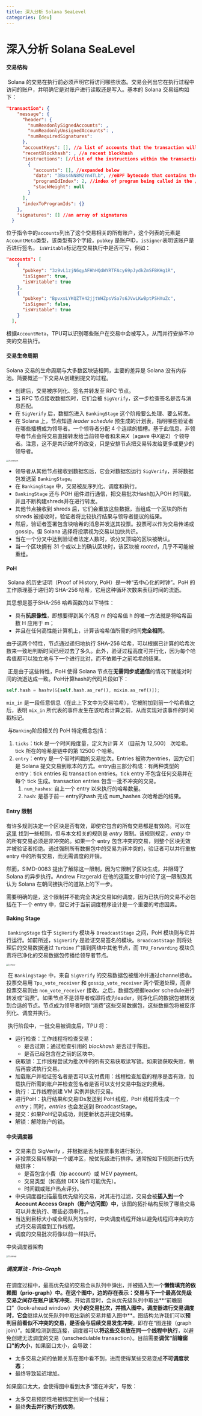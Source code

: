 ```yaml
---
title: 深入分析 Solana SeaLevel
categories: [dev]
---
```


# 深入分析 Solana SeaLevel

#### 交易结构

​	Solana 的交易在执行前必须声明它将访问哪些状态。交易会列出它在执行过程中访问的账户，并明确它是对账户进行读取还是写入。基本的 Solana 交易结构如下：

```json
"transaction": {
    "message": {
      "header": {
        "numReadonlySignedAccounts": ,
        "numReadonlyUnsignedAccounts": ,
        "numRequiredSignatures":
      },
      "accountKeys": [], //a list of accounts that the transaction will use
      "recentBlockhash": , //a recent blockhash
      "instructions": [//list of the instructions within the transaction
        {
          "accounts": [], //expanded below
          "data": "3Bxs4NN8M2Yn4TLb", //eBPF bytecode that contains the //instruction logic
          "programIdIndex": 2, //index of program being called in the //"accountKeys" array
          "stackHeight": null
        }
      ],
      "indexToProgramIds": {}
    },
    "signatures": [] //an array of signatures
  }
```

​	位于指令中的`accounts`列出了这个交易相关的所有账户，这个列表的元素是`AccountMeta`类型，该类型有3个字段，`pubkey` 是账户ID，`isSigner`表明该账户是否进行签名， `isWritable`标记在交易执行中是否可写，例如：

```json
"accounts": [
    {
      "pubkey": "3z9vL1zjN6qyAFHhHQdWYRTFAcy69pJydkZmSFBKHg1R",
      "isSigner": true,
      "isWritable": true
    },
    {
      "pubkey": "BpvxsLYKQZTH42jjtWHZpsVSa7s6JVwLKwBptPSHXuZc",
      "isSigner": false,
      "isWritable": true
    }
  ],
```

​	根据`AccountMeta`，TPU可以识别哪些账户在交易中会被写入，从而并行安排不冲突的交易执行。

#### 交易生命周期

Solana 交易的生命周期与大多数区块链相同，主要的差异是 Solana 没有内存池。简要概述一下交易从创建到提交的过程。

- 创建后，交易被序列化、签名并转发至 RPC 节点。
- 当 RPC 节点接收数据包时，它们会被 `SigVerify`，这一步检查签名是否与消息匹配。
- 在 `SigVerify` 后，数据包进入 `BankingStage` 这个阶段要么处理、要么转发。
- 在 Solana 上，节点知道 *leader schedule* 预生成的计划表，指明哪些验证者在哪些插槽成为领导者。一个领导者分配 4 个连续的插槽。基于此信息，非领导者节点会将交易直接转发给当前领导者和未来$X$（agave 中$X$是2）个领导者。注意，这不是共识破坏的改变，只是安排节点把交易转发给更多或更少的领导者。

<img src="https://img.learnblockchain.cn/2025/03/08/20_wwtupm.png" alt="20_wwtupm" style="zoom: 33%;" />

- 领导者从其他节点接收到数据包后，它会对数据包运行 `SigVerify`，并将数据包发送至 `BankingStage`。
- 在 `BankingStage` 中，交易被反序列化、调度和执行。
- `BankingStage` 还与 POH 组件进行通信，把交易批次Hash加入POH 时间戳，并且不断构建shreds并在进行转发。
- 其他节点接收到 shreds 后，它们会重放这些数据，当组成一个区块的所有 shreds 被接收时，验证者将比较执行结果与领导者提议的结果。
- 然后，验证者签署包含块哈希的消息并发送其投票。投票可以作为交易传递或gossip，但 Solana 选择将投票视为交易以加快共识。
- 当在一个分叉中达到验证者法定人数时，该分叉顶端的区块被确认。
- 当一个区块拥有 31 个或以上的确认区块时，该区块被 *rooted*，几乎不可能被重组。

#### PoH

​	Solana 的历史证明（Proof of History, PoH）是一种“去中心化的时钟”。PoH 的工作原理基于递归的 SHA-256 哈希，它用这种循环次数来表征时间的流逝。

其思想是基于SHA-256 哈希函数的以下特性：

- 具有**抗原像性**，即想要得到某个消息 m 的哈希值 h 的唯一方法就是将哈希函数 H 应用于 m；
- 并且在任何高性能计算机上，计算该哈希值所需的时间**完全相同**。

由于这两个特性，节点通过递归地执行 SHA-256 哈希，可以根据已计算的哈希次数来一致地判断时间已经过去了多久。此外，验证过程高度可并行化，因为每个哈希值都可以独立地与下一个进行比对，而不依赖于之前哈希的结果。

​	正是由于这些特性，PoH 使得 Solana 节点在**无需同步或通信**的情况下就能对时间的流逝达成一致。PoH计算hash的代码片段如下：

```rust
self.hash = hashv(&[self.hash.as_ref(), mixin.as_ref()]);
```

`mix_in` 是一段任意信息（在此上下文中为交易哈希），它被附加到前一个哈希值之后，表明 `mix_in` 所代表的事件发生在该哈希计算之前，从而实现对该事件的时间戳标记。

​	与`Banking`阶段相关的 PoH 特定概念包括：

1. `ticks`：tick 是一个时间段度量，定义为计算 $X$ （目前为 12,500） 次哈希。tick 所在的哈希是链中的第 12500 个哈希。
2. `entry`：entry 是一个带时间戳的交易批次。Entries 被称为entries，因为它们是 Solana 提交交易到账本的方式。entry由三部分构成：有两种类型的 entry：tick entries 和 transaction entries。tick entry 不包含任何交易并在每个 tick 生成。transaction entries 包含一批不冲突的交易。
   1. `num_hashes`: 自上一个 entry 以来执行的哈希数量。
   2. `hash`: 是基于前一 entry的hash 完成 num_hashes 次哈希后的结果。

#### Entry 限制

​	有许多规则决定一个区块是否有效，即使它包含的所有交易都是有效的。可以在 [这里](https://apfitzge.github.io/posts/road-to-bankless/?ref=ghost-2077.arvensis.systems) 找到一些规则，但与本文相关的规则是 *entry* 限制。该规则规定，*entry* 中的所有交易必须是非冲突的。如果一个 entry 包含冲突的交易，则整个区块无效并被验证者拒绝。通过强制所有数据包中的交易为非冲突的，验证者可以并行重放 entry 中的所有交易，而无需调度的开销。

然而，SIMD-0083 提出了解除这一限制，因为它限制了区块生成，并阻碍了 Solana 的异步执行。Andrew Fitzgerald 在他的这篇文章中讨论了这一限制及其认为 Solana 在朝间接执行的道路上的下一步。

​	需要明确的是，这个限制并不能完全决定交易如何调度，因为已执行的交易不必包括在下一个 entry 中，但它对于当前调度程序设计是一个重要的考虑因素。

#### Baking Stage

​	`BankingStage` 位于 `SigVerify` 模块与 `BroadcastStage` 之间，PoH 模块则与它并行运行。如前所述，`SigVerify` 是验证交易签名的模块。`BroadcastStage` 则将处理后的交易数据通过 `Turbine` 广播到网络中其他节点，而 `TPU_Forwarding` 模块负责将已净化的交易数据包传播给领导者节点。

<img src="https://img.learnblockchain.cn/2025/03/08/2_cfxjqv.png" alt="2_cfxjqv" style="zoom:33%;" />

​	在 `BankingStage` 中，来自 `SigVerify` 的交易数据包被缓冲并通过channel接收。投票交易用 `Tpu_vote_receiver` 和 `gossip_vote_receiver` 两个管道处理，而非投票交易则由 `non_vote_receiver` 接收。之后，数据包根据leader schedule进行转发或“消费”。如果节点不是领导者或即将成为leader，则净化后的数据包被转发到合适的节点。节点成为领导者时则“消费”这些交易数据包，这些数据包将被反序列化、调度并执行。

​	执行阶段中，一批交易被调度后，TPU 将：

- 运行检查：工作线程将检查交易：
  - 是否过期；通过检查引用的 *blockhash* 是否过于陈旧。
  - 是否已经包含在之前的区块中。
- 获取锁：工作线程尝试为批次中的所有交易获取读写锁。如果锁获取失败，稍后再尝试执行交易。
- 加载账户并验证签名者是否可以支付费用：线程检查加载的程序是否有效，加载执行所需的账户并检查签名者是否可以支付交易中指定的费用。
- 执行：工作线程创建 VM 实例并执行交易。
- 进行PoH：执行结果和交易IDs发送到 PoH 线程，PoH 线程将生成一个 *entry*；同时，*entries* 也会发送到 BroadcastStage。
- 提交：如果PoH记录成功，则更新状态并提交结果。
- 解锁：解除账户的锁。

#### 中央调度器

- 交易来自 SigVerify ，并根据是否为投票事务进行拆分。
- 非投票交易转移到一个缓冲区，按优先级进行排序。通常按如下规则进行优先级排序：
  - 是否包含小费（tip account）或 MEV payment。
  - 交易类型（如高频 DEX 操作可能优先）。
  - 时间戳或账户热点评分。
- 中央调度器扫描最高优先级的交易，对其进行过滤，交易会被**插入到一个 Account Access Graph（账户访问图）中**，该图的拓扑结构反映了哪些交易可以并发执行、哪些必须串行。。
- 当达到目标大小或全局队列为空时，中央调度线程开始以避免线程间冲突的方式将交易调度到工作线程。
- 调度的交易批次将像以前一样执行。

中央调度器架构

<img src="https://img.learnblockchain.cn/2025/03/08/1f_cdcwyt.png" alt="1f_cdcwyt" style="zoom:33%;" />

##### 调度算法 - Prio-Graph

​	在调度过程中，最高优先级的交易会从队列中弹出，并被插入到一个**懒惰填充的依赖图（prio-graph）**中。在这个图中，边的存在表示：交易与下一个最高优先级交易之间存在**账户读写冲突**。开始调度时，会从优先级队列中取出**“前瞻窗口”（look-ahead window）**大小的交易批次，并插入图中。调度器进行交易调度时，它会**继续从优先队列中取出新的交易并插入图中**。图结构允许我们可以**预判目前看似不冲突的交易，是否会与后续交易发生冲突**，即存在“图连接（graph join）”。如果检测到图连接，调度器可以**将这些交易放在同一个线程中执行**，以避免创建无法调度的交易（unschedulable transaction）。目前需要**调优“前瞻窗口”的大小**，如果窗口太小，会导致：

- 太多交易之间的依赖关系在图中看不到，进而使得某些交易变成**不可调度状态**；
- 最终导致延迟增加。

如果窗口太大，会使得图中看到太多“潜在冲突”，导致：

- 太多交易预防性地被绑定到同一个线程；
- 最终**失去并行执行的优势**。

